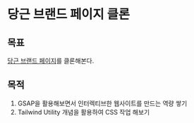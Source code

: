 # 당근 브랜드 페이지 클론

## 목표

[당근 브랜드 페이지](https://brandnew.daangn.com)를 클론해본다.

## 목적

1. GSAP을 활용해보면서 인터렉티브한 웹사이트를 만드는 역량 쌓기
2. Tailwind Utility 개념을 활용하여 CSS 작업 해보기
